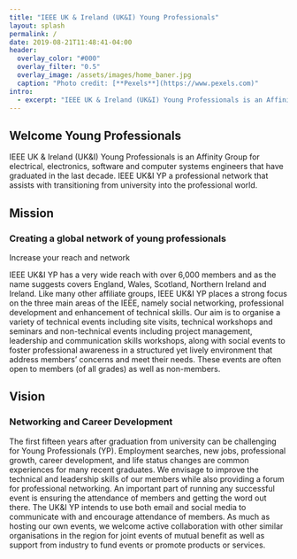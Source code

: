 ```yaml
---
title: "IEEE UK & Ireland (UK&I) Young Professionals"
layout: splash
permalink: /
date: 2019-08-21T11:48:41-04:00
header:
  overlay_color: "#000"
  overlay_filter: "0.5"
  overlay_image: /assets/images/home_baner.jpg
  caption: "Photo credit: [**Pexels**](https://www.pexels.com)"
intro:
  - excerpt: "IEEE UK & Ireland (UK&I) Young Professionals is an Affinity Group for electrical, electronics, software and computer systems engineers that have graduated in the last decade. IEEE UK&I YP a professional network that assists with transitioning from university into the professional world."
---
```


## Welcome Young Professionals

IEEE UK & Ireland (UK&I) Young Professionals is an Affinity Group for electrical, electronics, software and computer systems engineers that have graduated in the last decade. IEEE UK&I YP a professional network that assists with transitioning from university into the professional world.

## Mission

### Creating a global network of young professionals

Increase your reach and network

IEEE UK&I YP has a very wide reach with over 6,000 members and as the name suggests covers England, Wales, Scotland, Northern Ireland and Ireland. Like many other affiliate groups, IEEE UK&I YP places a strong focus on the three main areas of the IEEE, namely social networking, professional development and enhancement of technical skills. Our aim is to organise a variety of technical events including site visits, technical workshops and seminars and non-technical events including project management, leadership and communication skills workshops, along with social events to foster professional awareness in a structured yet lively environment that address members’ concerns and meet their needs. These events are often open to members (of all grades) as well as non-members.

## Vision

### Networking and Career Development

The first fifteen years after graduation from university can be challenging for Young Professionals (YP). Employment searches, new jobs, professional growth, career development, and life status changes are common experiences for many recent graduates. We envisage to improve the technical and leadership skills of our members while also providing a forum for professional networking. An important part of running any successful event is ensuring the attendance of members and getting the word out there. The UK&I YP intends to use both email and social media to communicate with and encourage attendance of members. As much as hosting our own events, we welcome active collaboration with other similar organisations in the region for joint events of mutual benefit as well as support from industry to fund events or promote products or services.
